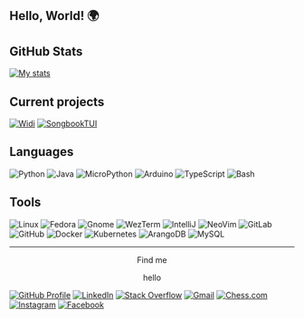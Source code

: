 ## Hello, World! 🌍

## GitHub Stats
[![My stats](https://github-readme-stats.vercel.app/api?username=valentingregoire&show_icons=true&theme=github_dark_dimmed&hide_border=true)](https://github.com/valentingregoire)

## Current projects
[![Widi](https://github-readme-stats.vercel.app/api/pin/?username=valentingregoire&repo=Widi&theme=github_dark_dimmed&hide_border=true)](https://github.com/valentingregoire/Widi)
[![SongbookTUI](https://github-readme-stats.vercel.app/api/pin/?username=valentingregoire&repo=SongbookTUI&theme=github_dark_dimmed&hide_border=true)](https://github.com/valentingregoire/SongbookTUI)

## Languages

![Python](https://img.shields.io/badge/Python-3776AB?style=for-the-badge&logo=python&logoColor=white)
![Java](https://img.shields.io/badge/%E2%98%95%20Java-3178C6?style=for-the-badge&logoColor=white)
![MicroPython](https://img.shields.io/badge/MicroPython-2B2728?style=for-the-badge&logo=micropython&logoColor=white)
![Arduino](https://img.shields.io/badge/Arduino-00878F?style=for-the-badge&logo=arduino&logoColor=white)
![TypeScript](https://img.shields.io/badge/TypeScript-3178C6?style=for-the-badge&logo=typescript&logoColor=white)
![Bash](https://img.shields.io/badge/Bash-4EAA25?style=for-the-badge&logo=gnubash&logoColor=white)



## Tools
![Linux](https://img.shields.io/badge/-Linux-333333?style=for-the-badge&logo=linux&logoColor=cccccc)
![Fedora](https://img.shields.io/badge/Fedora-51A2DA?style=for-the-badge&logo=fedora&logoColor=white)
![Gnome](https://img.shields.io/badge/Gnome-4A86CF?style=for-the-badge&logo=gnome&logoColor=white)
![WezTerm](https://img.shields.io/badge/WezTerm-4E49EE?style=for-the-badge&logo=wezterm&logoColor=white)
![IntelliJ](https://img.shields.io/badge/IntelliJ-000000?style=for-the-badge&logo=intellijidea&logoColor=white)
![NeoVim](https://img.shields.io/badge/Neovim-57A143?style=for-the-badge&logo=neovim&logoColor=white)
![GitLab](https://img.shields.io/badge/GitLab-FC6D26?style=for-the-badge&logo=gitlab&logoColor=white)
![GitHub](https://img.shields.io/badge/GitHub-181717?style=for-the-badge&logo=github&logoColor=white)
![Docker](https://img.shields.io/badge/Docker-2496ED?style=for-the-badge&logo=docker&logoColor=white)
![Kubernetes](https://img.shields.io/badge/Kubernetes-326CE5?style=for-the-badge&logo=kubernetes&logoColor=white)
![ArangoDB](https://img.shields.io/badge/ArangoDB-DDE072?style=for-the-badge&logo=arangodb&logoColor=black)
![MySQL](https://img.shields.io/badge/MySQL-4479A1?style=for-the-badge&logo=mysql&logoColor=white)




***

<p align="center">
  Find me
</p>
<p align="center">
  hello

  
  [![GitHub Profile][ghi]][ghu]
  [![LinkedIn][li]][lu]
  [![Stack Overflow][soi]][sou]
  [![Gmail][gmi]][gmu]
  [![Chess.com][ci]][cu]
  [![Instagram][ii]][iu]
  [![Facebook][fbi]][fbu]

</p>

[ghi]:  https://img.shields.io/badge/GitHub-181717?style=for-the-badge&logo=github
[ghu]:  https://github.com/valentingregoire
[li]:   https://img.shields.io/badge/LinkedIn-0077b5?style=for-the-badge&logo=linkedin
[lu]:   https://www.linkedin.com/in/valenting/
[soi]:  https://img.shields.io/badge/Stack%20Overflow-F58025?style=for-the-badge&logo=stackoverflow&logoColor=white
[sou]:  https://stackoverflow.com/users/2469425/valentin-gr%c3%a9goire?tab=profile
[gmi]:  https://img.shields.io/badge/Gmail-EA4335?style=for-the-badge&logo=gmail&logoColor=white
[gmu]:  mailto:valentin.gregoire@gmail.com
[ci]:   https://img.shields.io/badge/Chess.com-81B64C?style=for-the-badge&logo=chessdotcom&logoColor=white
[cu]:   https://www.chess.com/member/mathvalg
[ii]:   https://img.shields.io/badge/Instagram-FF0069?style=for-the-badge&logo=instagram&logoColor=white
[iu]:   https://www.instagram.com/tennegregoire/
[fbi]:  https://img.shields.io/badge/Facebook-0866FF?style=for-the-badge&logo=facebook&logoColor=white
[fbu]:  https://www.facebook.com/Thanaatos/


